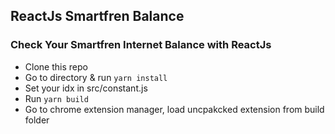 ## ReactJs Smartfren Balance
### Check Your Smartfren Internet Balance with ReactJs

- Clone this repo
- Go to directory & run `yarn install`
- Set your idx in src/constant.js
- Run `yarn build`
- Go to chrome extension manager, load uncpakcked extension from build folder